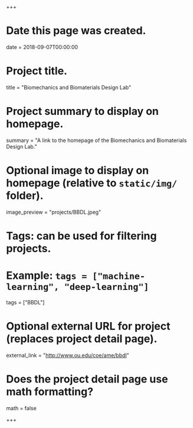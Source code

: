 +++
# Date this page was created.
date = 2018-09-07T00:00:00

# Project title.
title = "Biomechanics and Biomaterials Design Lab"

# Project summary to display on homepage.
summary = "A link to the homepage of the Biomechanics and Biomaterials Design Lab."

# Optional image to display on homepage (relative to `static/img/` folder).
image_preview = "projects/BBDL.jpeg"

# Tags: can be used for filtering projects.
# Example: `tags = ["machine-learning", "deep-learning"]`
tags = ["BBDL"]

# Optional external URL for project (replaces project detail page).
external_link = "http://www.ou.edu/coe/ame/bbdl"

# Does the project detail page use math formatting?
math = false

+++

